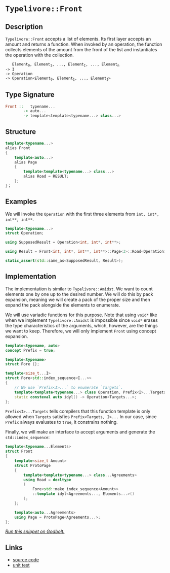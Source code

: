 <!-- Copyright 2024 Feng Mofan
SPDX-License-Identifier: Apache-2.0 -->

# `Typelivore::Front`

## Description

`Typelivore::Front` accepts a list of elements.
Its first layer accepts an amount and returns a function.
When invoked by an operation, the function collects elements of the amount from the front of the list and instantiates the operation with the collection.
<pre><code>   Element<sub>0</sub>, Element<sub>1</sub>, ..., Element<sub>I</sub>, ..., Element<sub>n</sub>
-> I
-> Operation
-> Operation&lt;Element<sub>0</sub>, Element<sub>1</sub>, ..., Element<sub>I</sub>&gt;</code></pre>

## Type Signature

```Haskell
Front ::   typename...
        -> auto...
        -> template<template<typename...> class...>
```

## Structure

```C++
template<typename...>
alias Front
{
    template<auto...>
    alias Page
    {
        template<template<typename...> class...>
        alias Road = RESULT;
    };
}；
```

## Examples

We will invoke the `Operation` with the first three elements from `int, int*, int**, int**`.

```C++
template<typename...>
struct Operation;

using SupposedResult = Operation<int, int*, int**>;

using Result = Front<int, int*, int**, int**>::Page<3>::Road<Operation>;

static_assert(std::same_as<SupposedResult, Result>);
```

## Implementation

The implementation is similar to `Typelivore::Amidst`.
We want to count elements one by one up to the desired number.
We will do this by pack expansion, meaning we will create a pack of the proper size and then expand the pack alongside the elements to enumerate.

We will use variadic functions for this purpose.
Note that using `void*` like when we implement `Typelivore::Amidst` is impossible since `void*` erases the type characteristics of the arguments, which, however, are the things we want to keep.
Therefore, we will only implement `Front` using concept expansion.

```C++
template<typename, auto>
concept Prefix = true;

template<typename>
struct Fore {};

template<size_t...I>
struct Fore<std::index_sequence<I...>>
{
    // We use `Prefix<I>...` to enumerate `Targets`.
    template<template<typename...> class Operation, Prefix<I>...Targets, typename...>
    static consteval auto idyl() -> Operation<Targets...>;
};
```

`Prefix<I>...Targets` tells compilers that this function template is only allowed when `Targets` satisfies `Prefix<Targets, I>...`
In our case, since `Prefix` always evaluates to `true`, it constrains nothing.

Finally, we will make an interface to accept arguments and generate the `std::index_sequence`:

```C++
template<typename...Elements>
struct Front
{
    template<size_t Amount>
    struct ProtoPage
    {
        template<template<typename...> class...Agreements>
        using Road = decltype
        (
            Fore<std::make_index_sequence<Amount>>
            ::template idyl<Agreements..., Elements...>()
        );
    };

    template<auto...Agreements>
    using Page = ProtoPage<Agreements...>;
};
```

[*Run this snippet on Godbolt.*](https://godbolt.org/#z:OYLghAFBqd5QCxAYwPYBMCmBRdBLAF1QCcAaPECAMzwBtMA7AQwFtMQByARg9KtQYEAysib0QXACx8BBAKoBnTAAUAHpwAMvAFYTStJg1DIApACYAQuYukl9ZATwDKjdAGFUtAK4sGIAKwAzKSuADJ4DJgAcj4ARpjEIJIAnKQADqgKhE4MHt6%2BAcEZWY4C4ZExLPGJKbaY9qUMQgRMxAR5Pn5BdQ05za0E5dFxCUmpCi1tHQXdEwNDldVjAJS2qF7EyOwc5oERyN5YANQmgW5ejrSEAJ6n2CYaAIK7%2B4eYJ2fIE%2BhYVHcPzzMewYBy8x1ObgI1zSmAA%2BgRiExCAp/k8AQRMCw0gYMRCoTDmGxSEcmBdUKjHmgQZg0gQjspiJgaKoPgARI4IryYU5WNFPDFYnHcs74xisYX3J4TYheBxHABiJHeJgA7FYVayeQD0ZjsUxcWcsgAvOEEAB0FoAkhTpbK6YrGRDviAQBEsKpYUoAI5c6kQy0Ws3/QKS55qgFHSMc3VCvEx/XCyHQsVsQN3I4HJgKBRHADyMMRjWJDKZeFU/rugYAKq1gJgCApiaLCZg0yGI1G5o5kBmBBNMAA3MQkslHPDoa60CDLI4AWnT%2BYS%2BpyEJrxDrDbb90CvLDmp32v58YNSYJ4sD2HobEEKPbUs5cvlxFk2vDTyj0cFCadeBN8KOjwsOsggUh%2BtpygyqBEMoTB1h2kaqruH4fgKeonqhsYismLZbhmBjZoGjzAIymKMA2oHIZGXhZEYRwAEqoEw6BskcWAHKK8HIRAnGUZGDqJs6IAsEwADWcJupgHrer6WwQoBwEEMGoa8chLoYQmY4TrQcnEZgpE3oGxKXvpm4Wnc048VGyxau%2BUaqvuu6cepJ6kkQhG6SZt7KVG1ERMA9KwcqgTspB0GBTpJHXqZQbtgeaIajZzxPAA9AAVOlGWZclAJpelVbYEIVYZdlKWZWVqUlUlgLAqC4KfAIWy0l5h6PM5ibNueZl3o84F0ouhYrnFVW%2BbRQheGkxSYOgdGYAoXi0HSpzsv1y4CBCEQEMSG2pVtgjpcGjlPCN/kzXNC0sU%2BL5nBtu0EDtY57fd22pXcLowXBZyBK9IAMUxEIrY0B0tV2eDILCWZKG0ECCQo4rg7ebhjRNmRTad82bfRs3o3c1k7hwqy0Jw/i8H4HBaKQqCcG41jWEcCjrJsypAjwpAEJo%2BOrCJAQABxmgAbIEkhmCqkiSP43OBBo/jJNz%2BicJIvAsBIGgaKQpPk5THC8AoICq2zZP46QcCwDAiAgOsBBpBc5CUGgWJ0AkUTipwqjc3zs585IRzAMgPZSGaZi8FNhAkOOej8IIIhiOwUgyIIigqOoBukLoXCkAA7oiaScDwBNEyT7MU5wuYXFbdKoFQRyu%2B7nve77Rz%2B2YRwQB49v0MQJzM8svD61oqwQEgdtpA7ZAUBAQ8jyAwBSGYfB0BixA6xAsSF7EEStNcOe8GvzDENcuaxNomAOFvpB21FuYMLQm/J1gsReMAbhiLQOvcLwWDCUY4i33gjIOHgA5ZqF0ksfC42wWYbXqIXK4sRER7w8FgQuCI8BKzfqQQBxBYgo1ZJiQwwArhGHZqsKgBhgAKAAGp4EwOnRcpMWYR2EKIcQscGEJzUIXVO%2Bg8EoBppYfQeBYg60gKsVAtIciv1nN8JaphLDWDMBrDBxBxxAOET0Y%2BjQXAMHcJ4ToegwgRGGFUUYadijZAENMPwJjMhmIYAsEYiQ052HUX0SY7QdEFEcfUZxAh%2BhtDsUYhxthXEWL0HMPxBjFjGNWPTDYWwJB5w4MTNWhdNZVzdh7L2Ps/aSADs3XAIcO67C4N3VmRDVgIEwExUY05SBc0kIEM0yRAgiw0ELSQfMVb%2BD5qkQmHAFakCVoELg/MuB825jLUZ/hJBcGloEPmyTk6a21rrUpBt%2B6mwHubUu1sx4T3bk7NgnBWgsAHCqWcTA8J4IbskM0wzybByIEo9A4dZBR2YdIVhSh2HJ10LPTOTBs5vwSUk9WvBNYl0thcI4FcSTEBOWci5mZaJcBuXc5urdh7t07oEMwJTe6G02XshINtx6oDbqMY5pzZxIunskLgqsaALQSEvFeycd4b1PuyveB8j4nzQefMil9r6Fzvg/J%2BtAX6nw/ng7%2B5N8B/0cIA1%2B9zVCgIxKfSBvTyYwLgdcBB2xybINQSzDBWClA4M/vgvyRC%2BCkIoVQmhBJT4MLeTHD5sg2FJ3Jr8rhhCZFWD4TAoRNTRGNAkVI4K/q5EKISE8lRNSnH/2cBAVwIS076IqPYvQpjGhpvSNYxo/ilieN6D44J7jLFqKTU0VxRbjFBIGHmsJgwIlZuKWsWJMdgUF0WZwWF8LzmXORais0Gg8n4Eedi4pPcymkAqVUxINTen9MGTc1pKppYqhVILMw7TpkLI1pwZZesbXGzNhbMuJKiXEAOdsY5tcWAKAHD2AcKKzRCgmEHCdodnlpxdUwt1cd5BfK9ToEAwR/mAtznLRJPbD0cAhWXaFld71e0fc%2Bo4r6bkfrpC3MlmKEjYsCHi09g98MjyveR9uIBn0TVhFh2EOHwZws9nPJli9KCsvJlym%2BLMeM8vUafAVgghU3zlZge%2Bj9n6vxZtKr%2BBr36/2cUq4BqrkBgI1YIKBycdUb31UgpRxreCmuwbgr%2B1q1m2tgva6htDnWvIAxId18cQMcPA764wvCbBBvgCIsRfZODJWdFGyw8iwWKOUcG6JXjq2aO0fkStGbDHFvzSUHIeac05DrYExNjRfFuIS6EmLeXa2toCaE8thXHGlczeV9tMTGbxJgyClJfbUNHHQy%2Bt9OHx0FKnSRtZ5TKlYEXQkldIAzA3MCIEfw/hWn0o0NNlUYyD1gqPbYFZ%2BLlicySMMuZ/gVRmFm9M7pkgNCz16YEODa2tarL7gkwOq2i63a26sDBWRnCSCAA%3D)

## Links

- [source code](../../../../conceptrodon/descend/typelivore/front.hpp)
- [unit test](../../../../tests/unit/typelivore/front.test.hpp)
